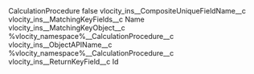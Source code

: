 <?xml version="1.0" encoding="UTF-8"?>
<CustomMetadata xmlns="http://soap.sforce.com/2006/04/metadata" xmlns:xsi="http://www.w3.org/2001/XMLSchema-instance" xmlns:xsd="http://www.w3.org/2001/XMLSchema">
    <label>CalculationProcedure</label>
    <protected>false</protected>
    <values>
        <field>vlocity_ins__CompositeUniqueFieldName__c</field>
        <value xsi:nil="true"/>
    </values>
    <values>
        <field>vlocity_ins__MatchingKeyFields__c</field>
        <value xsi:type="xsd:string">Name</value>
    </values>
    <values>
        <field>vlocity_ins__MatchingKeyObject__c</field>
        <value xsi:type="xsd:string">%vlocity_namespace%__CalculationProcedure__c</value>
    </values>
    <values>
        <field>vlocity_ins__ObjectAPIName__c</field>
        <value xsi:type="xsd:string">%vlocity_namespace%__CalculationProcedure__c</value>
    </values>
    <values>
        <field>vlocity_ins__ReturnKeyField__c</field>
        <value xsi:type="xsd:string">Id</value>
    </values>
</CustomMetadata>

